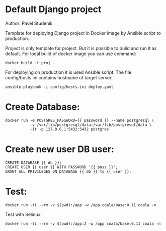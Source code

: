 # Default Django project

Author: Pavel Studeník

Template for deploying Django project in Docker image by Ansible script to production.

Project is only template for project. But it is possible to build and run it as default.
For local build of docker image you can use command:

```
docker build -t proj .
```

For deploying on production it is used Ansible script. The file config/hosts.ini contains hostname of target server.

```
ansible-playbook -i config/hosts.ini deploy.yaml
```

# Create Database:

```
docker run -e POSTGRES_PASSWORD={{ password }} --name postgresql \
           -v /var/lib/postgresql/data:/var/lib/postgresql/data \
           -it -p 127.0.0.1:5432:5432 postgres
```

# Create new user DB user:

```
CREATE DATABASE {{ db }};
CREATE USER {{ user }} WITH PASSWORD '{{ pass }}';
GRANT ALL PRIVILEGES ON DATABASE {{ db }} to {{ user }};
```

# Test:

```
docker run -ti --rm -v $(pwd):/app -w /app coala/base:0.11 coala -n
```

Test with Selinux:

```
docker run -ti --rm -v $(pwd):/app:Z -w /app coala/base:0.11 coala -n
```
